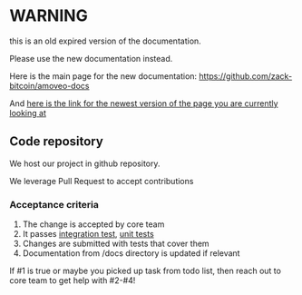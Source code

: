 WARNING
========

this is an old expired version of the documentation.

Please use the new documentation instead. 

Here is the main page for the new documentation: https://github.com/zack-bitcoin/amoveo-docs 

And [here is the link for the newest version of the page you are currently looking at](https://github.com/zack-bitcoin/amoveo-docs/blob/master//merging-and-testing/merging_rules.md)

## Code repository

We host our project in github repository.

We leverage Pull Request to accept contributions 

### Acceptance criteria

1. The change is accepted by core team
2. It passes [integration test](testing.md), [unit tests](unit_testing.md)
3. Changes are submitted with tests that cover them
4. Documentation from /docs directory is updated if relevant

If #1 is true or maybe you picked up task from todo list, then reach out to core team to get help with #2-#4! 